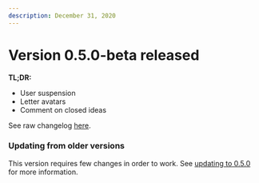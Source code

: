 ```yaml
---
description: December 31, 2020
---
```


# Version 0.5.0-beta released

**TL;DR:**

* User suspension
* Letter avatars
* Comment on closed ideas

See raw changelog [here](https://github.com/feedbacky-project/app/blob/master/CHANGELOG.md#020-beta-june-5-2020).

### Updating from older versions

This version requires few changes in order to work. See [updating to 0.5.0](broken-reference) for more information.
